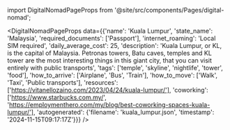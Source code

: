 
import DigitalNomadPageProps from '@site/src/components/Pages/digital-nomad';

<DigitalNomadPageProps
    data={{'name': 'Kuala Lumpur', 'state_name': 'Malaysia', 'required_documents': ['Passport'], 'internet_roaming': 'Local SIM required', 'daily_average_cost': 25, 'description': 'Kuala Lumpur, or KL, is the capital of Malaysia. Petronas towers, Batu caves, temples and KL tower are the most interesting things in this giant city, that you can visit entirely with public transports', 'tags': ['temple', 'skyline', 'nightlife', 'tower', 'food'], 'how_to_arrive': ['Airplane', 'Bus', 'Train'], 'how_to_move': ['Walk', 'Taxi', 'Public transports'], 'resources': ['https://vitanellozaino.com/2023/04/24/kuala-lumpur/'], 'coworking': ['https://www.starbucks.com.my/', 'https://employmenthero.com/my/blog/best-coworking-spaces-kuala-lumpur/'], 'autogenerated': {'filename': 'kuala_lumpur.json', 'timestamp': '2024-11-15T09:17:17Z'}}}
/>

